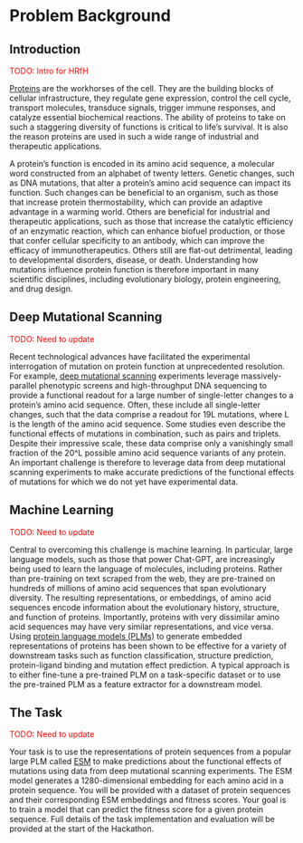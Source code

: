 # Problem Background

## Introduction

<span style="color:red">TODO: Intro for HRfH</span>

[Proteins](https://www.ncbi.nlm.nih.gov/books/NBK26911/) are the workhorses of the cell. They are the building blocks of cellular infrastructure, they regulate gene expression, control the cell cycle, transport molecules, transduce signals, trigger immune responses, and catalyze essential biochemical reactions. The ability of proteins to take on such a staggering diversity of functions is critical to life’s survival. It is also the reason proteins are used in such a wide range of industrial and therapeutic applications.

A protein’s function is encoded in its amino acid sequence, a molecular word constructed from an alphabet of twenty letters. Genetic changes, such as DNA mutations, that alter a protein’s amino acid sequence can impact its function. Such changes can be beneficial to an organism, such as those that increase protein thermostability, which can provide an adaptive advantage in a warming world. Others are beneficial for industrial and therapeutic applications, such as those that increase the catalytic efficiency of an enzymatic reaction, which can enhance biofuel production, or those that confer cellular specificity to an antibody, which can improve the efficacy of immunotherapeutics. Others still are flat-out detrimental, leading to developmental disorders, disease, or death. Understanding how mutations influence protein function is therefore important in many scientific disciplines, including evolutionary biology, protein engineering, and drug design.

## Deep Mutational Scanning

<span style="color:red">TODO: Need to update</span>

Recent technological advances have facilitated the experimental interrogation of mutation on protein function at unprecedented resolution. For example, [deep mutational scanning](https://www.nature.com/articles/nmeth.3027) experiments leverage massively-parallel phenotypic screens and high-throughput DNA sequencing to provide a functional readout for a large number of single-letter changes to a protein’s amino acid sequence. Often, these include all single-letter changes, such that the data comprise a readout for 19L mutations, where L is the length of the amino acid sequence. Some studies even describe the functional effects of mutations in combination, such as pairs and triplets. Despite their impressive scale, these data comprise only a vanishingly small fraction of the 20^L possible amino acid sequence variants of any protein. An important challenge is therefore to leverage data from deep mutational scanning experiments to make accurate predictions of the functional effects of mutations for which we do not yet have experimental data.

## Machine Learning

<span style="color:red">TODO: Need to update</span>

Central to overcoming this challenge is machine learning. In particular, large language models, such as those that power Chat-GPT, are increasingly being used to learn the language of molecules, including proteins. Rather than pre-training on text scraped from the web, they are pre-trained on hundreds of millions of amino acid sequences that span evolutionary diversity. The resulting representations, or embeddings, of amino acid sequences encode information about the evolutionary history, structure, and function of proteins. Importantly, proteins with very dissimilar amino acid sequences may have very similar representations, and vice versa. Using [protein language models (PLMs)](https://www.nature.com/articles/s42256-022-00499-z) to generate embedded representations of proteins has been shown to be effective for a variety of downstream tasks such as function classification, structure prediction, protein-ligand binding and mutation effect prediction. A typical approach is to either fine-tune a pre-trained PLM on a task-specific dataset or to use the pre-trained PLM as a feature extractor for a downstream model.

## The Task

<span style="color:red">TODO: Need to update</span>

Your task is to use the representations of protein sequences from a popular large PLM called [ESM](https://github.com/facebookresearch/esm) to make predictions about the functional effects of mutations using data from deep mutational scanning experiments. The ESM model generates a 1280-dimensional embedding for each amino acid in a protein sequence. You will be provided with a dataset of protein sequences and their corresponding ESM embeddings and fitness scores. Your goal is to train a model that can predict the fitness score for a given protein sequence. Full details of the task implementation and evaluation will be provided at the start of the Hackathon.
